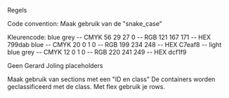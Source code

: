 Regels

Code convention: Maak gebruik van de "snake_case"

Kleurencode: 
            blue grey -- CMYK 56 29 27 0 -- RGB 121 167 171 -- HEX 799dab
            blue -- CMYK 20 0 1 0 -- RGB 199 234 248 -- HEX C7eaf8 -- 
            light blue grey -- CMYK 12 0 1 0 -- RGB 220 241 249 -- HEX dcf1f9

Geen Gerard Joling placeholders

Maak gebruik van sections met een "ID en class"
De containers worden geclassificeerd met de class. 
Met flex gebruik je rows.